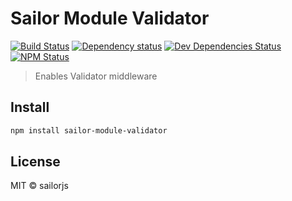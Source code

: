 # Sailor Module Validator

[![Build Status](http://img.shields.io/travis/sailorjs/sailor-module-validator/master.svg?style=flat)](https://travis-ci.org/sailorjs/sailor-module-validator)
[![Dependency status](http://img.shields.io/david/sailorjs/sailor-module-validator.svg?style=flat)](https://david-dm.org/sailorjs/sailor-module-validator)
[![Dev Dependencies Status](http://img.shields.io/david/dev/sailorjs/sailor-module-validator.svg?style=flat)](https://david-dm.org/sailorjs/sailor-module-validator#info=devDependencies)
[![NPM Status](http://img.shields.io/npm/dm/sailor-module-validator.svg?style=flat)](https://www.npmjs.org/package/sailor-module-validator)

> Enables Validator middleware

## Install

```bash
npm install sailor-module-validator
```

## License

MIT © sailorjs


